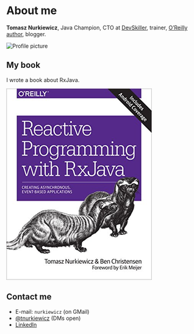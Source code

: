 # About me

**Tomasz Nurkiewicz**, Java Champion, CTO at [DevSkiller](https://devskiller.com/), trainer, [O’Reilly author](https://www.oreilly.com/library/view/reactive-programming-with/9781491931646/), blogger.

![Profile picture](https://www.gravatar.com/avatar/a0a3a4200899708103f7430d87d56e24?s=370)

## My book

I wrote a book about RxJava.

![Book cover](img/rxjava-book.jpeg)

## Contact me

* E-mail: `nurkiewicz` (on GMail)
* [@tnurkiewicz](https://twitter.com/tnurkiewicz) (DMs open)
* [LinkedIn](https://www.linkedin.com/in/tomasz-nurkiewicz-80513b92/)
